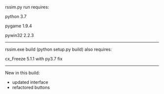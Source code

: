 rssim.py run requires:

python 3.7

pygame 1.9.4

pywin32 2.2.3

-------------------------------------------

rssim.exe build (python setup.py build) also requires:

cx_Freeze 5.1.1 with py3.7 fix

-------------------------------------------

New in this build:
- updated interface
- refactored buttons
